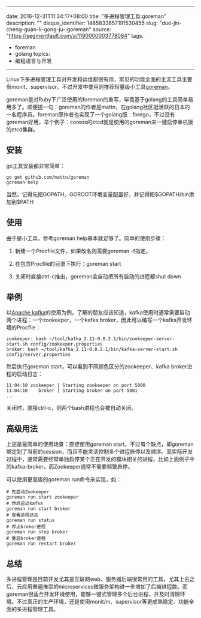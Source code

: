 
---
date: 2016-12-31T11:34:17+08:00
title: "多进程管理工具:goreman"
description: ""
disqus_identifier: 1485833657191530455
slug: "duo-jin-cheng-guan-li-gong-ju-:goreman"
source: "https://segmentfault.com/a/1190000003778084"
tags: 
- foreman 
- golang 
topics:
- 编程语言与开发
---

Linux下多进程管理工具对开发和运维都很有用，常见的功能全面的主流工具主要有monit、supervisor。不过开发中使用则推荐轻量级小工具[goreman](https://github.com/mattn/goreman)。

goreman是对Ruby下广泛使用的foreman的重写，毕竟基于golang的工具简单易用多了。顺便提一句：goreman的作者是mattn，在golang社区挺活跃的日本的一名程序员。foreman原作者也实现了一个golang版：forego，不过没有goreman好用，举个例子：coreos的etcd就是使用的goreman来一键启停单机版的etcd集群。

安装
----

go工具安装都非常简单：

    go get github.com/mattn/goreman
    goreman help

当然，记得先把GOPATH、GOROOT环境变量配置好，并记得把\$GOPATH/bin添加到\$PATH

使用
----

由于是小工具，参考goreman help基本就足够了。简单的使用步骤：

1.  新建一个Procfile文件，如果改名则需要goreman -f指定。

2.  在包含Procfile的目录下执行：goreman start

3.  关闭时直接ctrl-c推出，goreman会自动把所有启动的进程都shut down

举例
----

以[Apache
kafka](http://kafka.apache.org/)的使用为例，了解的朋友应该知道，kafka使用时通常需要启动两个进程：一个zookeeper，一个kafka
broker，因此可以编写一个kafka开发环境的Procfile：

    zookeeper: bash ~/tool/kafka_2.11-0.8.2.1/bin/zookeeper-server-start.sh config/zookeeper.properties
    broker: bash ~/tool/kafka_2.11-0.8.2.1/bin/kafka-server-start.sh config/server.properties

然后执行goreman start，可以看到不同颜色区分的zookeeper、kafka
broker进程的启动日志：

    11:04:10 zookeeper | Starting zookeeper on port 5000
    11:04:10    broker | Starting broker on port 5001
    ...

关闭时，直接ctrl-c，则两个bash进程也会被自动关闭。

高级用法
--------

上述是最简单的使用场景：直接使用goreman
start，不过有个缺点，即goreman绑定到了当前的session，而且不能灵活控制多个进程启停以及顺序。而实际开发过程中，通常需要经常单独启停某个正在开发的模块相关的进程，比如上面例子中的kafka-broker，而Zookeeper通常不需要频繁启停。

可以使用更高级的goreman run命令来实现，如：

    # 先启动Zookeeper
    goreman run start zookeeper
    # 然后启动kafka
    goreman run start broker
    # 查看进程状态
    goreman run status
    # 停止broker进程
    goreman run stop broker
    # 重启broker进程
    goreman run restart broker

总结
----

多进程管理是目前开发尤其是互联网web、服务器后端很常用的工具，尤其上云之后，云应用普遍推崇的microservices微服务架构进一步增加了后端进程数。而goreman很适合开发环境使用，能够一键式管理多个后台进程，并及时清理环境。不过真正的生产环境，还是使用monit/m、supervisor等更成熟稳定、功能全面的多进程管理工具。


